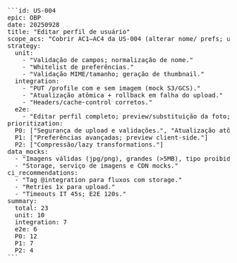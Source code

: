 <pre>```id: US-004
epic: OBP
date: 20250928
title: "Editar perfil de usuário"
scope_acs: "Cobrir AC1–AC4 da US-004 (alterar nome/ prefs; upload válido; persistência; erros claros)."
strategy:
  unit:
    - "Validação de campos; normalização de nome."
    - "Whitelist de preferências."
    - "Validação MIME/tamanho; geração de thumbnail."
  integration:
    - "PUT /profile com e sem imagem (mock S3/GCS)."
    - "Atualização atômica + rollback em falha do upload."
    - "Headers/cache-control corretos."
  e2e:
    - "Editar perfil completo; preview/substituição da foto; persistência após reload."
prioritization:
  P0: ["Segurança de upload e validações.", "Atualização atômica de dados + foto."]
  P1: ["Preferências avançadas; preview client-side."]
  P2: ["Compressão/lazy transformations."]
data_mocks:
  - "Imagens válidas (jpg/png), grandes (>5MB), tipo proibido."
  - "Storage, serviço de imagens e CDN mocks."
ci_recommendations:
  - "Tag @integration para fluxos com storage."
  - "Retries 1x para upload."
  - "Timeouts IT 45s; E2E 120s."
summary:
  total: 23
  unit: 10
  integration: 7
  e2e: 6
  P0: 12
  P1: 7
  P2: 4
```</pre>
